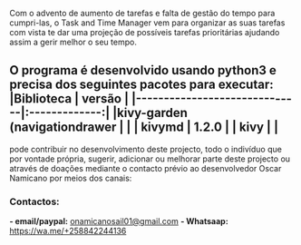 Com o advento de aumento de tarefas e falta de gestão do tempo para cumpri-las, o Task and Time Manager
vem para organizar as suas tarefas com vista te dar uma projeção de possíveis tarefas prioritárias ajudando assim a gerir melhor o seu tempo.

O programa é desenvolvido usando python3 e precisa dos seguintes pacotes para executar:
|Biblioteca                    |      versão   |
|------------------------------|:-------------:|
|kivy-garden (navigationdrawer |               |
| kivymd                       |   1.2.0       |
| kivy                         |               |
-----------------------------------------------
pode contribuir no desenvolvimento deste projecto, todo o indivíduo que por vontade própria, sugerir,
adicionar ou melhorar parte deste projecto ou através de doações mediante o contacto prévio ao desenvolvedor Oscar Namicano por meios dos canais: 

### Contactos:
**- email/paypal:** onamicanosail01@gmail.com
**- Whatsaap:** https://wa.me/+258842244136
